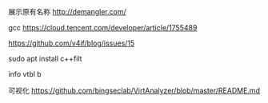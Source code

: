展示原有名称
http://demangler.com/

gcc
https://cloud.tencent.com/developer/article/1755489

https://github.com/v4if/blog/issues/15

sudo apt install c++filt

info vtbl b

可视化
https://github.com/bingseclab/VirtAnalyzer/blob/master/README.md

